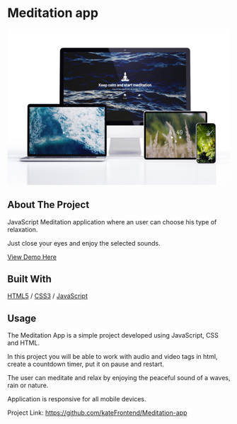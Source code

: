 <div>
  <h1>Meditation app</h1> 
  <img src="05!!!.JPG" alt="Meditation app" width="auto">
</div>

<!-- ABOUT THE PROJECT -->
## About The Project
<p>JavaScript Meditation application where an user can choose his type of relaxation.</p>
<p>Just close your eyes and enjoy the selected sounds.</p>

  <p>
 <a href="https://meditation-appli.glitch.me/">View Demo Here</a>
  </p>

## Built With

[HTML5](https://www.w3schools.com/html/) / [CSS3](https://www.w3schools.com/css/) / [JavaScript](https://www.w3schools.com/js/)
 
<!-- USAGE EXAMPLES -->
## Usage

<p>The Meditation App is a simple project developed using JavaScript, CSS and HTML.</p>
<p>In this project you will be able to work with audio and video tags in html, create a countdown timer, put it on pause and restart.</p>
<p>The user can meditate and relax by enjoying the peaceful sound of a waves, rain or nature. </p>
<p>Application is responsive for all mobile devices.</p>


Project Link: https://github.com/kateFrontend/Meditation-app
